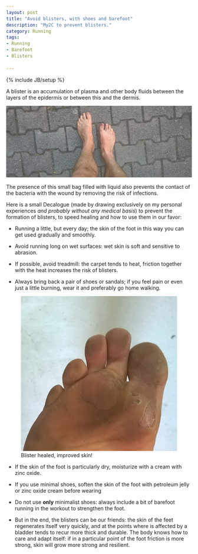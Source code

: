 ```yaml
---
layout: post
title: "Avoid blisters, with shoes and barefoot"
description: "My2C to prevent blisters."
category: Running
tags: 
- Running
- Barefoot
- Blisters

---
```

{% include JB/setup %}

A blister is an accumulation of plasma and other body fluids between the layers of the epidermis or between this and the dermis.

![Barefoot Runner](/running/images/barefoot_1.jpg)
<!-- more -->

The presence of this small bag filled with liquid also prevents the contact of the bacteria with the wound by removing the risk of infections.

Here is a small Decalogue (made by drawing exclusively on my personal experiences *and probably without any medical basis*) to prevent the formation of blisters, to speed healing and how to use them in our favor:

- Running a little, but every day; the skin of the foot in this way you can get used gradually and smoothly.

- Avoid running long on wet surfaces: wet skin is soft and sensitive to abrasion.

- If possible, avoid treadmill: the carpet tends to heat, friction together with the heat increases the risk of blisters.

- Always bring back a pair of shoes or sandals; if you feel pain or even just a little burning, wear it and preferably go home walking.

<figure>
  <img src="/running/images/barefoot_2.jpg" alt="Sole">
  <figcaption>Blister healed, improved skin!</figcaption>
</figure>

- If the skin of the foot is particularly dry, moisturize with a cream with zinc oxide.

- If you use minimal shoes, soften the skin of the foot with petroleum jelly or zinc oxide cream before wearing

- Do not use **only** minimalist shoes: always include a bit of barefoot running in the workout to strengthen the foot.

- But in the end, the blisters can be our friends: the skin of the feet regenerates itself very quickly, and at the points where is affected by a bladder tends to recur more thick and durable. 
The body knows how to care and adapt itself: if in a particular point of the foot friction is more strong, skin will grow more strong and resilient.
